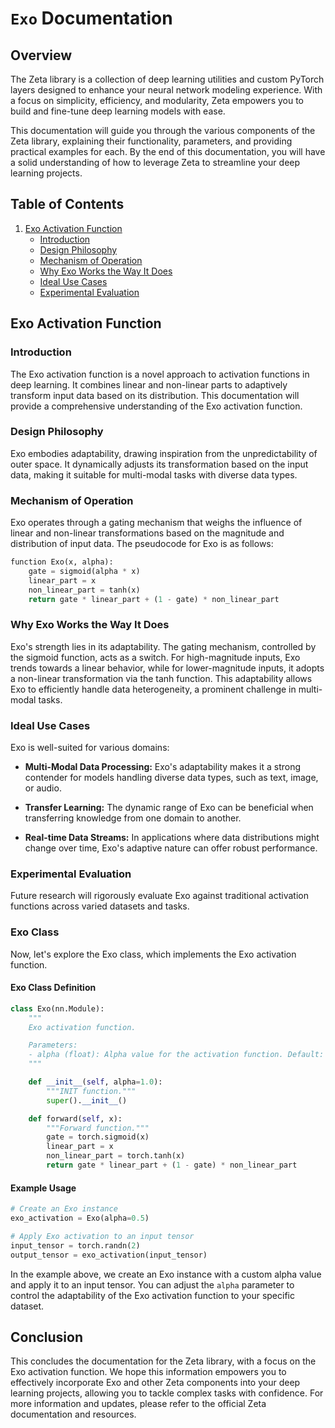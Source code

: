 # `Exo` Documentation

## Overview

The Zeta library is a collection of deep learning utilities and custom PyTorch layers designed to enhance your neural network modeling experience. With a focus on simplicity, efficiency, and modularity, Zeta empowers you to build and fine-tune deep learning models with ease.

This documentation will guide you through the various components of the Zeta library, explaining their functionality, parameters, and providing practical examples for each. By the end of this documentation, you will have a solid understanding of how to leverage Zeta to streamline your deep learning projects.

## Table of Contents

1. [Exo Activation Function](#exo-activation-function)
   - [Introduction](#introduction)
   - [Design Philosophy](#design-philosophy)
   - [Mechanism of Operation](#mechanism-of-operation)
   - [Why Exo Works the Way It Does](#why-exo-works-the-way-it-does)
   - [Ideal Use Cases](#ideal-use-cases)
   - [Experimental Evaluation](#experimental-evaluation)

## Exo Activation Function

### Introduction

The Exo activation function is a novel approach to activation functions in deep learning. It combines linear and non-linear parts to adaptively transform input data based on its distribution. This documentation will provide a comprehensive understanding of the Exo activation function.

### Design Philosophy

Exo embodies adaptability, drawing inspiration from the unpredictability of outer space. It dynamically adjusts its transformation based on the input data, making it suitable for multi-modal tasks with diverse data types.

### Mechanism of Operation

Exo operates through a gating mechanism that weighs the influence of linear and non-linear transformations based on the magnitude and distribution of input data. The pseudocode for Exo is as follows:

```python
function Exo(x, alpha):
    gate = sigmoid(alpha * x)
    linear_part = x
    non_linear_part = tanh(x)
    return gate * linear_part + (1 - gate) * non_linear_part
```

### Why Exo Works the Way It Does

Exo's strength lies in its adaptability. The gating mechanism, controlled by the sigmoid function, acts as a switch. For high-magnitude inputs, Exo trends towards a linear behavior, while for lower-magnitude inputs, it adopts a non-linear transformation via the tanh function. This adaptability allows Exo to efficiently handle data heterogeneity, a prominent challenge in multi-modal tasks.

### Ideal Use Cases

Exo is well-suited for various domains:

- **Multi-Modal Data Processing:** Exo's adaptability makes it a strong contender for models handling diverse data types, such as text, image, or audio.

- **Transfer Learning:** The dynamic range of Exo can be beneficial when transferring knowledge from one domain to another.

- **Real-time Data Streams:** In applications where data distributions might change over time, Exo's adaptive nature can offer robust performance.

### Experimental Evaluation

Future research will rigorously evaluate Exo against traditional activation functions across varied datasets and tasks.

### Exo Class

Now, let's explore the Exo class, which implements the Exo activation function.

#### Exo Class Definition

```python
class Exo(nn.Module):
    """
    Exo activation function.

    Parameters:
    - alpha (float): Alpha value for the activation function. Default: 1.0
    """

    def __init__(self, alpha=1.0):
        """INIT function."""
        super().__init__()

    def forward(self, x):
        """Forward function."""
        gate = torch.sigmoid(x)
        linear_part = x
        non_linear_part = torch.tanh(x)
        return gate * linear_part + (1 - gate) * non_linear_part
```

#### Example Usage

```python
# Create an Exo instance
exo_activation = Exo(alpha=0.5)

# Apply Exo activation to an input tensor
input_tensor = torch.randn(2)
output_tensor = exo_activation(input_tensor)
```

In the example above, we create an Exo instance with a custom alpha value and apply it to an input tensor. You can adjust the `alpha` parameter to control the adaptability of the Exo activation function to your specific dataset.

## Conclusion

This concludes the documentation for the Zeta library, with a focus on the Exo activation function. We hope this information empowers you to effectively incorporate Exo and other Zeta components into your deep learning projects, allowing you to tackle complex tasks with confidence. For more information and updates, please refer to the official Zeta documentation and resources.